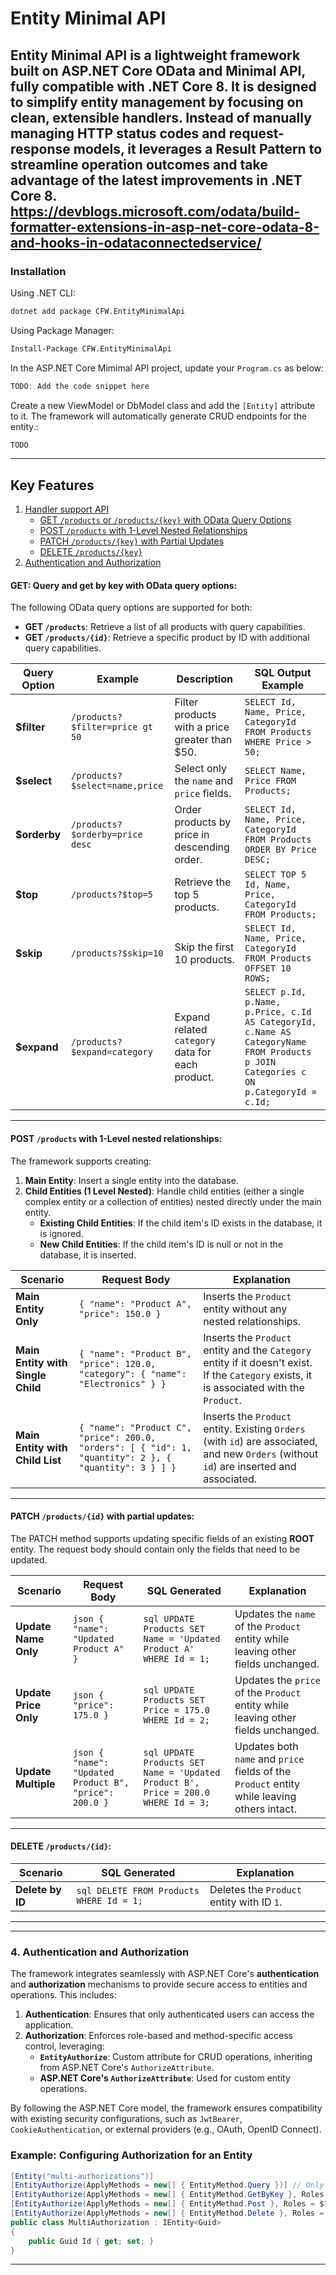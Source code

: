 # Entity Minimal API
**Entity Minimal API** is a lightweight framework built on **ASP.NET Core OData** and **Minimal API**, fully compatible with **.NET Core 8**. It is designed to simplify entity management by focusing on clean, extensible handlers. Instead of manually managing HTTP status codes and request-response models, it leverages a **Result Pattern** to streamline operation outcomes and take advantage of the latest improvements in **.NET Core 8**.
https://devblogs.microsoft.com/odata/build-formatter-extensions-in-asp-net-core-odata-8-and-hooks-in-odataconnectedservice/
---

### Installation
Using .NET CLI:
```bash
dotnet add package CFW.EntityMinimalApi
```

Using Package Manager:
```bash
Install-Package CFW.EntityMinimalApi
```

In the ASP.NET Core Mimimal API project, update your `Program.cs` as below:

```C#
TODO: Add the code snippet here
```

Create a new ViewModel or DbModel class and add the `[Entity]` attribute to it. The framework will automatically generate CRUD endpoints for the entity.:
```C#
TODO
```



---

## Key Features
1. [Handler support  API](#1-common-crud-entity-api)
   - [GET `/products` or `/products/{key}` with OData Query Options](#get-products-or-productskey-with-odata-query-options)
   - [POST `/products` with 1-Level Nested Relationships](#post-products-with-1-level-nested-relationships)
   - [PATCH `/products/{key}` with Partial Updates](#patch-productskey-with-partial-updates)
   - [DELETE `/products/{key}`](#delete-productskey)
2. [Authentication and Authorization](#4-authentication-and-authorization)


#### GET: Query and get by key with OData query options:

The following OData query options are supported for both:
- **GET `/products`**: Retrieve a list of all products with query capabilities.
- **GET `/products/{id}`**: Retrieve a specific product by ID with additional query capabilities.

| Query Option   | Example                               | Description                                   | SQL Output Example                          |
|----------------|---------------------------------------|-----------------------------------------------|---------------------------------------------|
| **$filter**    | `/products?$filter=price gt 50`       | Filter products with a price greater than $50. | `SELECT Id, Name, Price, CategoryId FROM Products WHERE Price > 50;` |
| **$select**    | `/products?$select=name,price`        | Select only the `name` and `price` fields.     | `SELECT Name, Price FROM Products;`         |
| **$orderby**   | `/products?$orderby=price desc`       | Order products by price in descending order.   | `SELECT Id, Name, Price, CategoryId FROM Products ORDER BY Price DESC;` |
| **$top**       | `/products?$top=5`                   | Retrieve the top 5 products.                  | `SELECT TOP 5 Id, Name, Price, CategoryId FROM Products;`             |
| **$skip**      | `/products?$skip=10`                 | Skip the first 10 products.                   | `SELECT Id, Name, Price, CategoryId FROM Products OFFSET 10 ROWS;`    |
| **$expand**    | `/products?$expand=category`         | Expand related `category` data for each product. | `SELECT p.Id, p.Name, p.Price, c.Id AS CategoryId, c.Name AS CategoryName FROM Products p JOIN Categories c ON p.CategoryId = c.Id;` |

---
#### POST `/products` with 1-Level nested relationships:

The framework supports creating:
1. **Main Entity**: Insert a single entity into the database.
2. **Child Entities (1 Level Nested)**: Handle child entities (either a single complex entity or a collection of entities) nested directly under the main entity.  
   - **Existing Child Entities**: If the child item's ID exists in the database, it is ignored.
   - **New Child Entities**: If the child item's ID is null or not in the database, it is inserted.

| Scenario                          | Request Body                                                                                                                                         | Explanation                                                                                                                                                          |
|-----------------------------------|-------------------------------------------------------------------------------------------------------------------------------------------------------|---------------------------------------------------------------------------------------------------------------------------------------------------------------------|
| **Main Entity Only**              | ```{ "name": "Product A", "price": 150.0 } ```                                                                                                  | Inserts the `Product` entity without any nested relationships.                                                                                                       |
| **Main Entity with Single Child** | ```{ "name": "Product B", "price": 120.0, "category": { "name": "Electronics" } } ```                                                            | Inserts the `Product` entity and the `Category` entity if it doesn't exist. If the `Category` exists, it is associated with the `Product`.                          |
| **Main Entity with Child List**   | ```{ "name": "Product C", "price": 200.0, "orders": [ { "id": 1, "quantity": 2 }, { "quantity": 3 } ] } ```                                      | Inserts the `Product` entity. Existing `Orders` (with `id`) are associated, and new `Orders` (without `id`) are inserted and associated.                            |

---

#### PATCH `/products/{id}` with partial updates:

The PATCH method supports updating specific fields of an existing <strong>ROOT</strong> entity. The request body should contain only the fields that need to be updated.

| Scenario              | Request Body                                                                                         | SQL Generated                                                                                   | Explanation                                                                                  |
|-----------------------|-----------------------------------------------------------------------------------------------------|-----------------------------------------------------------------------------------------------|----------------------------------------------------------------------------------------------|
| **Update Name Only**  | ```json { "name": "Updated Product A" } ```                                                         | ```sql UPDATE Products SET Name = 'Updated Product A' WHERE Id = 1; ```                        | Updates the `name` of the `Product` entity while leaving other fields unchanged.            |
| **Update Price Only** | ```json { "price": 175.0 } ```                                                                      | ```sql UPDATE Products SET Price = 175.0 WHERE Id = 2; ```                                     | Updates the `price` of the `Product` entity while leaving other fields unchanged.           |
| **Update Multiple**   | ```json { "name": "Updated Product B", "price": 200.0 } ```                                         | ```sql UPDATE Products SET Name = 'Updated Product B', Price = 200.0 WHERE Id = 3; ```        | Updates both `name` and `price` fields of the `Product` entity while leaving others intact. |

---
#### DELETE `/products/{id}`:

| Scenario              | SQL Generated                                                   | Explanation                                                                                  |
|-----------------------|-----------------------------------------------------------------|----------------------------------------------------------------------------------------------|
| **Delete by ID**      | ```sql DELETE FROM Products WHERE Id = 1; ```                   | Deletes the `Product` entity with ID `1`.                                                   |

---

---
### **4. Authentication and Authorization**

The framework integrates seamlessly with ASP.NET Core's **authentication** and **authorization** mechanisms to provide secure access to entities and operations. This includes:

1. **Authentication**: Ensures that only authenticated users can access the application.
2. **Authorization**: Enforces role-based and method-specific access control, leveraging:
   - **`EntityAuthorize`**: Custom attribute for CRUD operations, inheriting from ASP.NET Core's `AuthorizeAttribute`.
   - **ASP.NET Core's `AuthorizeAttribute`**: Used for custom entity operations.

By following the ASP.NET Core model, the framework ensures compatibility with existing security configurations, such as `JwtBearer`, `CookieAuthentication`, or external providers (e.g., OAuth, OpenID Connect).

### Example: Configuring Authorization for an Entity
```csharp
[Entity("multi-authorizations")]
[EntityAuthorize(ApplyMethods = new[] { EntityMethod.Query })] // Only authorized users can query the entity.
[EntityAuthorize(ApplyMethods = new[] { EntityMethod.GetByKey }, Roles = TestUtils.AdminRole)] // Admin-only access for GetByKey.
[EntityAuthorize(ApplyMethods = new[] { EntityMethod.Post }, Roles = $"{TestUtils.AdminRole},{TestUtils.SupperAdminRole}")] // Admin and SuperAdmin access for Post.
[EntityAuthorize(ApplyMethods = new[] { EntityMethod.Delete }, Roles = TestUtils.SupperAdminRole)] // SuperAdmin-only access for Delete.
public class MultiAuthorization : IEntity<Guid>
{
    public Guid Id { get; set; }
}
```
---

